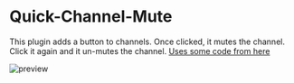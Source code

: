 # Quick-Channel-Mute

This plugin adds a button to channels. Once clicked, it mutes the channel. Click it again and it un-mutes the channel.
[Uses some code from here](https://github.com/Juby210/custom-mute)

![preview](https://i.adiscorduser.com/n3bNKze.gif)